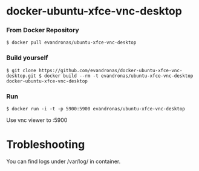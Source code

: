 docker-ubuntu-xfce-vnc-desktop
=========================

### From Docker Repository

``
$ docker pull evandronas/ubuntu-xfce-vnc-desktop
``

### Build yourself

``
$ git clone https://github.com/evandronas/docker-ubuntu-xfce-vnc-desktop.git
$ docker build --rm -t evandronas/ubuntu-xfce-vnc-desktop docker-ubuntu-xfce-vnc-desktop
``

### Run

``
$ docker run -i -t -p 5900:5900 evandronas/ubuntu-xfce-vnc-desktop
``

Use vnc viewer to <YOUR IP>:5900


Trobleshooting
==================
You can find logs under /var/log/ in container.

